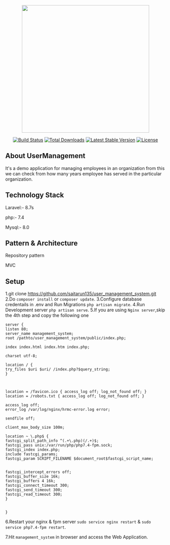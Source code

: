 <p align="center"><a href="https://laravel.com" target="_blank"><img src="https://raw.githubusercontent.com/laravel/art/master/logo-lockup/5%20SVG/2%20CMYK/1%20Full%20Color/laravel-logolockup-cmyk-red.svg" width="400"></a></p>

<p align="center">
<a href="https://travis-ci.org/laravel/framework"><img src="https://travis-ci.org/laravel/framework.svg" alt="Build Status"></a>
<a href="https://packagist.org/packages/laravel/framework"><img src="https://img.shields.io/packagist/dt/laravel/framework" alt="Total Downloads"></a>
<a href="https://packagist.org/packages/laravel/framework"><img src="https://img.shields.io/packagist/v/laravel/framework" alt="Latest Stable Version"></a>
<a href="https://packagist.org/packages/laravel/framework"><img src="https://img.shields.io/packagist/l/laravel/framework" alt="License"></a>
</p>

## About UserManagement

It's a demo application for managing employees in an organization from this we can check from how many years employee has served in the particular organization.
## Technology Stack
Laravel:- 8.7s

php:- 7.4

Mysql:- 8.0

## Pattern & Architecture
Repository pattern

MVC

## Setup
1.git clone https://github.com/saitarun135/user_management_system.git
2.Do `composer install` or `composer update`.
3.Configure database credentails in .env and Run Migrations `php artisan migrate`.
4.Run Development server `php artisan serve`.
5.If you are using `Nginx server`,skip the 4th step and copy the following one

```
server {
listen 80;
server_name management_system;
root /pathto/user_management_system/public/index.php;

index index.html index.htm index.php;

charset utf-8;

location / {
try_files $uri $uri/ /index.php?$query_string;
}



location = /favicon.ico { access_log off; log_not_found off; }
location = /robots.txt { access_log off; log_not_found off; }

access_log off;
error_log /var/log/nginx/hrmc-error.log error;

sendfile off;

client_max_body_size 100m;

location ~ \.php$ {
fastcgi_split_path_info ^(.+\.php)(/.+)$;
fastcgi_pass unix:/var/run/php/php7.4-fpm.sock;
fastcgi_index index.php;
include fastcgi_params;
fastcgi_param SCRIPT_FILENAME $document_root$fastcgi_script_name;


fastcgi_intercept_errors off;
fastcgi_buffer_size 16k;
fastcgi_buffers 4 16k;
fastcgi_connect_timeout 300;
fastcgi_send_timeout 300;
fastcgi_read_timeout 300;
}


}

```

6.Restart your nginx & fpm server `sudo service nginx restart` & `sudo service php7.4-fpm restart`.

7.Hit `management_system` in browser and access the Web Application.
